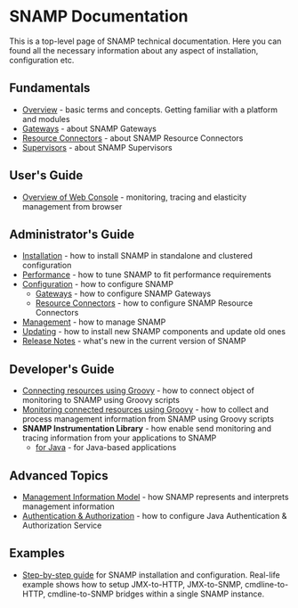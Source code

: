 SNAMP Documentation
====
This is a top-level page of SNAMP technical documentation. Here you can found all the necessary information about any aspect of installation, configuration etc.

## Fundamentals

* [Overview](overview.md) - basic terms and concepts. Getting familiar with a platform and modules
* [Gateways](gateways/introduction.md) - about SNAMP Gateways
* [Resource Connectors](connectors/introduction.md) - about SNAMP Resource Connectors
* [Supervisors](supervisors/introduction.md) - about SNAMP Supervisors

## User's Guide

* [Overview of Web Console](webconsole/overview.md) - monitoring, tracing and elasticity management from browser

## Administrator's Guide

* [Installation](installation.md) - how to install SNAMP in standalone and clustered configuration
* [Performance](performance.md) - how to tune SNAMP to fit performance requirements
* [Configuration](configuration.md) - how to configure SNAMP
  * [Gateways](gateways/introduction.md) - how to configure SNAMP Gateways
  * [Resource Connectors](connectors/introduction.md) - how to configure SNAMP Resource Connectors
* [Management](mgmt.md) - how to manage SNAMP
* [Updating](updating.md) - how to install new SNAMP components and update old ones
* [Release Notes](ReleaseNotes.md) - what's new in the current version of SNAMP

## Developer's Guide

* [Connecting resources using Groovy](connectors/groovy-connector.md) - how to connect object of monitoring to SNAMP using Groovy scripts
* [Monitoring connected resources using Groovy](gateways/groovy-adapter.md) - how to collect and process management information from SNAMP using Groovy scripts
* **SNAMP Instrumentation Library** - how enable send monitoring and tracing information from your applications to SNAMP
  * [for Java](instrumentation/java.md) - for Java-based applications

## Advanced Topics

* [Management Information Model](inform_model.md) - how SNAMP represents and interprets management information
* [Authentication & Authorization](jaas.md) - how to configure Java Authentication & Authorization Service

## Examples
* [Step-by-step guide](examples/complete-example.md) for SNAMP installation and configuration. Real-life example shows how to setup JMX-to-HTTP, JMX-to-SNMP, cmdline-to-HTTP, cmdline-to-SNMP bridges within a single SNAMP instance.
